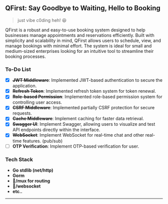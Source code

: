 ## QFirst: Say Goodbye to Waiting, Hello to Booking

> just vibe c0ding heh! 😆

QFirst is a robust and easy-to-use booking system designed to help businesses manage appointments and reservations efficiently. Built with simplicity and scalability in mind, QFirst allows users to schedule, view, and manage bookings with minimal effort. The system is ideal for small and medium-sized enterprises looking for an intuitive tool to streamline their booking processes.

### To-Do List

- [x] ~~**JWT Middleware**~~: Implemented JWT-based authentication to secure the application.
- [x] ~~**Refresh Token**~~: Implemented refresh token system for token renewal.
- [x] ~~**Role-based Permission**~~: Implemented role-based permission system for controlling user access.
- [x] ~~**CSRF Middleware**~~: Implemented partially CSRF protection for secure requests.
- [x] ~~**Cache Middleware**~~: Implement caching for faster data retrieval.
- [x] ~~**Swagger UI**~~: Implement Swagger, allowing users to visualize and test API endpoints directly within the interface.
- [x] ~~**WebSocket**~~: Implement WebSocket for real-time chat and other real-time features. (pub/sub)
- [ ] **OTP Verification**: Implement OTP-based verification for user.

### Tech Stack

- **Go stdlib (net/http)**
- **Gorm**
- **🦍/mux for routing**
- **🦍/websocket**
- **etc..**

---
